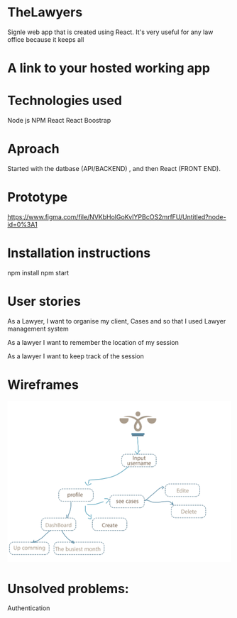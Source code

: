 # TheLawyers

Signle web app that is created using React. It's very useful for any law office because it keeps all 

# A link to your hosted working app

# Technologies used
Node js 
NPM 
React 
React Boostrap 

# Aproach 

Started with the datbase (API/BACKEND) , and then React (FRONT END). 

# Prototype 

https://www.figma.com/file/NVKbHolGoKvIYPBcOS2mrfFU/Untitled?node-id=0%3A1 


# Installation instructions 

npm install
npm start 


# User stories 

As a Lawyer, I want to organise my client, Cases and  so that I used 
Lawyer management system

As a lawyer I want to remember the location of my session 

As a lawyer I want to keep track of the session

#  Wireframes 
![alt text](/Wierframelawyers.png)

# Unsolved problems:

Authentication 

